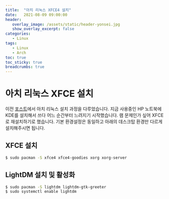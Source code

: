 ```yaml
---
title:  "아치 리눅스 XFCE4 설치"
date:   2021-08-09 09:00:00
header:
   overlay_image: /assets/static/header-yonsei.jpg
   show_overlay_excerpt: false
categories: 
   - Linux
tags:
   - Linux
   - Arch
toc: true
toc_sticky: true
breadcrumbs: true
---
```


# 아치 리눅스 XFCE 설치

이전 [포스트](https://sjoon-oh.github.io/archivers/arch-installation)에서 아치 리눅스 설치 과정을 다루었습니다. 지금 사용중인 HP 노트북에 KDE를 설치해서 쓰다 어느 순간부터 느려지기 시작했습니다. 램 문제인가 싶어 XFCE로 재설치하기로 했습니다. 기본 환경설정은 동일하고 아래의 데스크탑 환경만 다르게 설치해주시면 됩니다.

<!-- more -->

## XFCE 설치

```bash
$ sudo pacman -S xfce4 xfce4-goodies xorg xorg-server
```

## LightDM 설치 및 활성화

```bash
$ sudo pacman -S lightdm lightdm-gtk-greeter
$ sudo systemctl enable lightdm
```